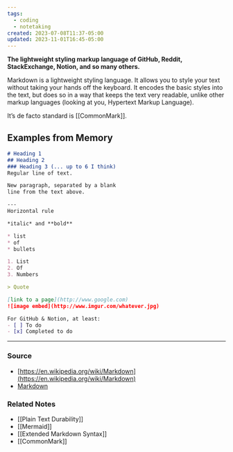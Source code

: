 ```yaml
---
tags:
  - coding
  - notetaking
created: 2023-07-08T11:37-05:00
updated: 2023-11-01T16:45-05:00
---
```

**The lightweight styling markup language of GitHub, Reddit, StackExchange, Notion, and so many others.**

Markdown is a lightweight styling language. It allows you to style your text without taking your hands off the keyboard. It encodes the basic styles into the text, but does so in a way that keeps the text very readable, unlike other markup languages (looking at you, Hypertext Markup Language).

It’s de facto standard is [[CommonMark]]. 

## Examples from Memory

```markdown
# Heading 1
## Heading 2
### Heading 3 (... up to 6 I think)
Regular line of text.

New paragraph, separated by a blank 
line from the text above.

--- 
Horizontal rule

*italic* and **bold**

* list
* of
* bullets

1. List
2. Of
3. Numbers

> Quote

[link to a page](http://www.google.com)
![image embed](http://www.imgur.com/whatever.jpg)

For GitHub & Notion, at least:
- [ ] To do
- [x] Completed to do
```

---
### Source
- [https://en.wikipedia.org/wiki/Markdown](https://en.wikipedia.org/wiki/Markdown)
- [Markdown](https://en.wikipedia.org/wiki/Markdown)

### Related Notes
- [[Plain Text Durability]]
- [[Mermaid]] 
- [[Extended Markdown Syntax]] 
- [[CommonMark]]